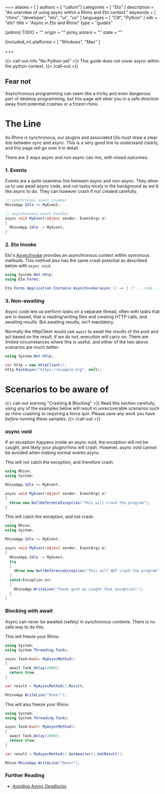 +++
aliases = [ ]
authors = [ "callum"]
categories = [ "Eto" ]
description = "An overview of using async within a Rhino and Eto context."
keywords = [ "rhino", "developer", "eto", "ui", "ux" ]
languages = [ "C#", "Python" ]
sdk = "eto"
title = "Async in Eto and Rhino"
type = "guides"

[admin]
TODO = ""
origin = ""
picky_sisters = ""
state = ""

[included_in]
platforms = [ "Windows", "Mac" ]

+++

{{< call-out info "No Python yet" >}}
  This guide does not cover async within the python context.
{{< /call-out >}}

## Fear not
Asynchronous programming can seem like a tricky and even dangerous part of desktop programming, but this page will steer you in a safe direction away from potential crashes or a frozen rhino.

# The Line
As Rhino is synchronous, our plugins and associated UIs must draw a clear line between sync and async. This is a very good line to understand clearly, and this page will go over it in detail.

There are 3 ways async and non async can mix, with mixed outcomes.

### 1. Events
Events are a quite seamless line between async and non-async. They allow us to use await async code, and run tasks nicely in the background as we'd like async to do. They can however crash if not created carefully.

``` cs
// synchronous event invoker
RhinoApp.Idle += MyEvent;

// asynchronous event handler
async void MyEvent(object sender, EventArgs e)
{
  RhinoApp.Idle -= MyEvent;
}
```

### 2. Eto Invoke
Eto's [AsyncInvoke](http://pages.picoe.ca/docs/api/html/M_Eto_Forms_Application_AsyncInvoke.htm) provides an asynchronous context within synronous methods. This method also has the same crash potential as described below with `async void`.

``` cs
using System.Net.Http;
using Eto.Forms;

Eto.Forms.Application.Instance.AsyncInvoke(async () => { /* .. code .. */ });
```

### 3. Non-awaiting
Async code lets us perform tasks on a separate thread, often with tasks that are io-based, that is reading/writing files and creating HTTP calls, and awaiting results. But awaiting results, isn't mandatory.

Normally the HttpClient would use `await` to await the results of the post and act based on the result, if we do not, execution will carry on. There are limited circumstances where this is useful, and either of the two above scenarios are much better.

``` cs
using System.Net.Http;

var http = new HttpClient();
http.PostAsync("https://example.org", null);
```

# Scenarios to be aware of
{{< call-out warning "Crashing & Blocking" >}}
  Read this section carefully, using any of the examples below will result in unrecoverable scenarios such as rhino crashing or requiring a force quit.
  Please save any work you have _before_ running these samples.
{{< /call-out >}}

### async void
If an exception happens inside an async void, the exception will not be caught, and likely your plugin/rhino will crash. However, async void cannot be avoided when making normal events async.

This will not catch the exception, and therefore crash.
``` cs
using Rhino;
using System;

RhinoApp.Idle += MyEvent;

async void MyEvent(object sender, EventArgs e)
{
  throw new NullReferenceException("This will crash the program");
}
```

This will catch the exception, and not crash.
``` cs
using Rhino;
using System;

RhinoApp.Idle += MyEvent;

async void MyEvent(object sender, EventArgs e)
{
  RhinoApp.Idle -= MyEvent;
  try
  {
    throw new NullReferenceException("This will NOT crash the program");
  }
  catch(Exception ex)
  {
    RhinoApp.WriteLine("Thank gosh we caught that exception!");
  }
}
```

### Blocking with await
Async can never be awaited (safely) in synchronous contexts. There is no safe way to do this.

This will freeze your Rhino.
``` cs
using System;
using System.Threading.Tasks;

async Task<bool> MyAsyncMethod()
{
  await Task.Delay(2000);
  return true;
}

var result = MyAsyncMethod().Result;

RhinoApp.WriteLine("Done!");
```

This will also freeze your Rhino.
``` cs
using System;
using System.Threading.Tasks;

async Task<bool> MyAsyncMethod()
{
  await Task.Delay(2000);
  return true;
}

var result = MyAsyncMethod().GetAwaiter().GetResult();

Rhino.RhinoApp.WriteLine("Done!");
```

### Further Reading
- [Avoiding Async Deadlocks](https://medium.com/rubrikkgroup/understanding-async-avoiding-deadlocks-e41f8f2c6f5d)